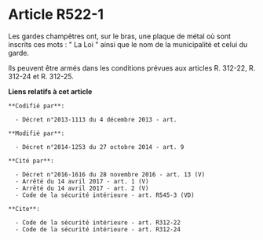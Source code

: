 # Article R522-1

Les gardes champêtres ont, sur le bras, une plaque de métal où sont inscrits ces mots : " La Loi " ainsi que le nom de la
municipalité et celui du garde. 

Ils peuvent être armés dans les conditions prévues aux articles R. 312-22, R. 312-24 et R. 312-25.

**Liens relatifs à cet article**

	**Codifié par**:

	  - Décret n°2013-1113 du 4 décembre 2013 - art.

	**Modifié par**:

	  - Décret n°2014-1253 du 27 octobre 2014 - art. 9

	**Cité par**:

	  - Décret n°2016-1616 du 28 novembre 2016 - art. 13 (V)
	  - Arrêté du 14 avril 2017 - art. 1 (V)
	  - Arrêté du 14 avril 2017 - art. 2 (V)
	  - Code de la sécurité intérieure - art. R545-3 (VD)

	**Cite**:

	  - Code de la sécurité intérieure - art. R312-22
	  - Code de la sécurité intérieure - art. R312-24
